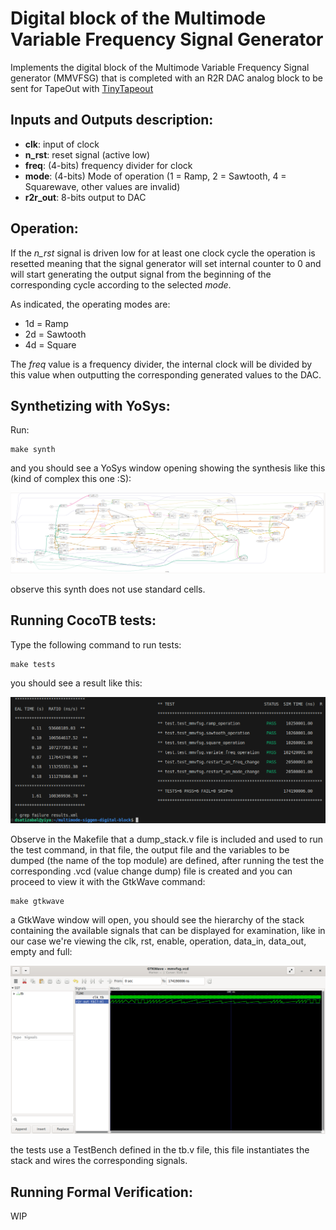 # Digital block of the Multimode Variable Frequency Signal Generator

Implements the digital block of the Multimode Variable Frequency Signal generator (MMVFSG) that is completed with an R2R DAC analog block to be sent for TapeOut with [TinyTapeout](https://tinytapeout.com/) 

## Inputs and Outputs description:

- **clk**: input of clock
- **n_rst**: reset signal (active low)
- **freq**: (4-bits) frequency divider for clock
- **mode**: (4-bits) Mode of operation (1 = Ramp, 2 = Sawtooth, 4 = Squarewave, other values are invalid)
- **r2r_out**: 8-bits output to DAC

## Operation:

If the *n_rst* signal is driven low for at least one clock cycle the operation is resetted meaning that the signal generator will set internal counter to 0 and will start generating the output signal from the beginning of the corresponding cycle according to the selected _mode_.

As indicated, the operating modes are:

- 1d = Ramp
- 2d = Sawtooth
- 4d = Square

The _freq_ value is a frequency divider, the internal clock will be divided by this value when outputting the corresponding generated values to the DAC.

## Synthetizing with YoSys:

Run:

```
make synth
```

and you should see a YoSys window opening showing the synthesis like this (kind of complex this one :S):

![Stack module synthesis with YoSys](./img/synth.png "Stack YoSys Synthesis")

observe this synth does not use standard cells.

## Running CocoTB tests:

Type the following command to run tests:

```
make tests
```

you should see a result like this:

![Stack module tests results](./img/tests.png "Stack results: stack module")

Observe in the Makefile that a dump_stack.v file is included and used to run the test command, in that file, the output file and the variables to be dumped (the name of the top module) are defined, after running the test the corresponding .vcd (value change dump) file is created and you can proceed to view it with the GtkWave command:

```
make gtkwave
```

a GtkWave window will open, you should see the hierarchy of the stack containing the available signals that can be displayed for examination, like in our case we're viewing the clk, rst, enable, operation, data_in, data_out, empty and full:

![GtkWave results for stack module](./img/gtkwave.png "GtkWave: stack module")

the tests use a TestBench defined in the tb.v file, this file instantiates the stack and wires the corresponding signals.

## Running Formal Verification:

WIP
